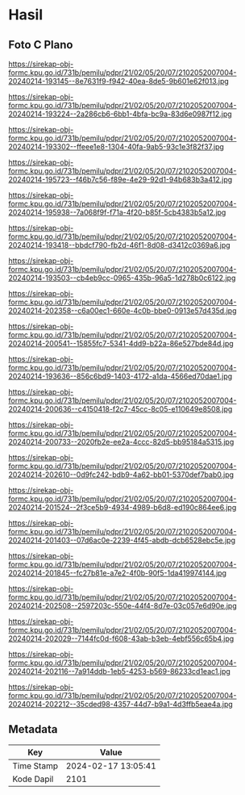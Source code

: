 # Hasil

## Foto C Plano

https://sirekap-obj-formc.kpu.go.id/731b/pemilu/pdpr/21/02/05/20/07/2102052007004-20240214-193145--8e7631f9-f942-40ea-8de5-9b601e62f013.jpg

https://sirekap-obj-formc.kpu.go.id/731b/pemilu/pdpr/21/02/05/20/07/2102052007004-20240214-193224--2a286cb6-6bb1-4bfa-bc9a-83d6e0987f12.jpg

https://sirekap-obj-formc.kpu.go.id/731b/pemilu/pdpr/21/02/05/20/07/2102052007004-20240214-193302--ffeee1e8-1304-40fa-9ab5-93c1e3f82f37.jpg

https://sirekap-obj-formc.kpu.go.id/731b/pemilu/pdpr/21/02/05/20/07/2102052007004-20240214-195723--f46b7c56-f89e-4e29-92d1-94b683b3a412.jpg

https://sirekap-obj-formc.kpu.go.id/731b/pemilu/pdpr/21/02/05/20/07/2102052007004-20240214-195938--7a068f9f-f71a-4f20-b85f-5cb4383b5a12.jpg

https://sirekap-obj-formc.kpu.go.id/731b/pemilu/pdpr/21/02/05/20/07/2102052007004-20240214-193418--bbdcf790-fb2d-46f1-8d08-d3412c0369a6.jpg

https://sirekap-obj-formc.kpu.go.id/731b/pemilu/pdpr/21/02/05/20/07/2102052007004-20240214-193503--cb4eb9cc-0965-435b-96a5-1d278b0c6122.jpg

https://sirekap-obj-formc.kpu.go.id/731b/pemilu/pdpr/21/02/05/20/07/2102052007004-20240214-202358--c6a00ec1-660e-4c0b-bbe0-0913e57d435d.jpg

https://sirekap-obj-formc.kpu.go.id/731b/pemilu/pdpr/21/02/05/20/07/2102052007004-20240214-200541--15855fc7-5341-4dd9-b22a-86e527bde84d.jpg

https://sirekap-obj-formc.kpu.go.id/731b/pemilu/pdpr/21/02/05/20/07/2102052007004-20240214-193636--856c6bd9-1403-4172-a1da-4566ed70dae1.jpg

https://sirekap-obj-formc.kpu.go.id/731b/pemilu/pdpr/21/02/05/20/07/2102052007004-20240214-200636--c4150418-f2c7-45cc-8c05-e110649e8508.jpg

https://sirekap-obj-formc.kpu.go.id/731b/pemilu/pdpr/21/02/05/20/07/2102052007004-20240214-200733--2020fb2e-ee2a-4ccc-82d5-bb95184a5315.jpg

https://sirekap-obj-formc.kpu.go.id/731b/pemilu/pdpr/21/02/05/20/07/2102052007004-20240214-202610--0d9fc242-bdb9-4a62-bb01-5370def7bab0.jpg

https://sirekap-obj-formc.kpu.go.id/731b/pemilu/pdpr/21/02/05/20/07/2102052007004-20240214-201524--2f3ce5b9-4934-4989-b6d8-ed190c864ee6.jpg

https://sirekap-obj-formc.kpu.go.id/731b/pemilu/pdpr/21/02/05/20/07/2102052007004-20240214-201403--07d6ac0e-2239-4f45-abdb-dcb6528ebc5e.jpg

https://sirekap-obj-formc.kpu.go.id/731b/pemilu/pdpr/21/02/05/20/07/2102052007004-20240214-201845--fc27b81e-a7e2-4f0b-90f5-1da419974144.jpg

https://sirekap-obj-formc.kpu.go.id/731b/pemilu/pdpr/21/02/05/20/07/2102052007004-20240214-202508--2597203c-550e-44f4-8d7e-03c057e6d90e.jpg

https://sirekap-obj-formc.kpu.go.id/731b/pemilu/pdpr/21/02/05/20/07/2102052007004-20240214-202029--7144fc0d-f608-43ab-b3eb-4ebf556c65b4.jpg

https://sirekap-obj-formc.kpu.go.id/731b/pemilu/pdpr/21/02/05/20/07/2102052007004-20240214-202116--7a914ddb-1eb5-4253-b569-86233cd1eac1.jpg

https://sirekap-obj-formc.kpu.go.id/731b/pemilu/pdpr/21/02/05/20/07/2102052007004-20240214-202212--35cded98-4357-44d7-b9a1-4d3ffb5eae4a.jpg


## Metadata

| Key        | Value               |
| ---------- | ------------------- |
| Time Stamp | 2024-02-17 13:05:41 |
| Kode Dapil | 2101                |



